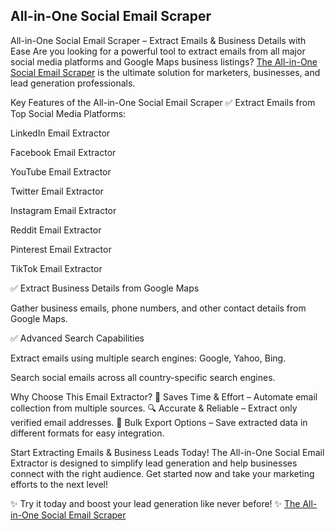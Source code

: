  
## All-in-One Social Email Scraper

All-in-One Social Email Scraper – Extract Emails & Business Details with Ease
Are you looking for a powerful tool to extract emails from all major social media platforms and Google Maps business listings? <a href="https://bhansalisoft.com/product/allinone-email-extractor-and-scraper" title="All-in-One Social Email Scraper">The All-in-One Social Email Scraper</a> is the ultimate solution for marketers, businesses, and lead generation professionals.

Key Features of the All-in-One Social Email Scraper
✅ Extract Emails from Top Social Media Platforms:

LinkedIn Email Extractor

Facebook Email Extractor

YouTube Email Extractor

Twitter Email Extractor

Instagram Email Extractor

Reddit Email Extractor

Pinterest Email Extractor

TikTok Email Extractor

✅ Extract Business Details from Google Maps

Gather business emails, phone numbers, and other contact details from Google Maps.

✅ Advanced Search Capabilities

Extract emails using multiple search engines: Google, Yahoo, Bing.

Search social emails across all country-specific search engines.

Why Choose This Email Extractor?
🚀 Saves Time & Effort – Automate email collection from multiple sources.
🔍 Accurate & Reliable – Extract only verified email addresses.
📂 Bulk Export Options – Save extracted data in different formats for easy integration.

Start Extracting Emails & Business Leads Today!
The All-in-One Social Email Extractor is designed to simplify lead generation and help businesses connect with the right audience. Get started now and take your marketing efforts to the next level!

✨ Try it today and boost your lead generation like never before! ✨  <a href="https://bhansalisoft.com/product/allinone-email-extractor-and-scraper" title="All-in-One Social Email Scraper">The All-in-One Social Email Scraper</a> 



				  
				
